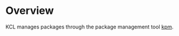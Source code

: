 # Overview

KCL manages packages through the package management tool [kpm](https://github.com/kcl-lang/kpm).
